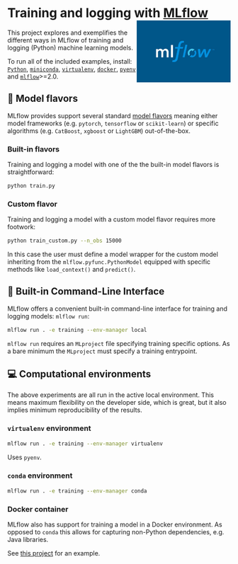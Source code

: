 # Training and logging with [MLflow](https://mlflow.org/) <img src='mlflow.jpeg' align="right" height="140" />

This project explores and exemplifies the different ways in MLflow of training and logging (Python) machine learning models. 

To run all of the included examples, install: [`Python`](https://www.python.org/downloads/), [`miniconda`](https://docs.conda.io/en/latest/miniconda.html), [`virtualenv`](https://pypi.org/project/virtualenv/), [`docker`](https://docs.docker.com/get-docker/), [`pyenv`](https://github.com/pyenv/pyenv) and [`mlflow`](https://pypi.org/project/mlflow/)>=2.0.

## :candy: Model flavors

MLflow provides support several standard [model flavors](https://mlflow.org/docs/latest/models.html#built-in-model-flavors) meaning either model frameworks (e.g. `pytorch`, `tensorflow` or `scikit-learn`) or specific algorithms (e.g. `CatBoost`, `xgboost` or `LightGBM`) out-of-the-box. 

### Built-in flavors

Training and logging a model with one of the the built-in model flavors is straightforward:

```bash
python train.py
```

### Custom flavor

Training and logging a model with a custom model flavor requires more footwork:

```bash
python train_custom.py --n_obs 15000
```

In this case the user must define a model wrapper for the custom model inheriting from the `mlflow.pyfunc.PythonModel` equipped with specific methods like `load_context()` and `predict()`.

## :shell: Built-in Command-Line Interface

MLflow offers a convenient built-in command-line interface for training and logging models: `mlflow run`:

```bash
mlflow run . -e training --env-manager local
```

`mlflow run` requires an `MLproject` file specifying training specific options. As a bare minimum the `MLproject` must specify a training entrypoint. 

## :computer: Computational environments

The above experiments are all run in the active local environment. This means maximum flexibility on the developer side, which is great, but it also implies minimum reproducibility of the results.

### `virtualenv` environment

```bash
mlflow run . -e training --env-manager virtualenv
```

Uses `pyenv`.

### `conda` environment

```bash
mlflow run . -e training --env-manager conda
```

### Docker container

MLflow also has support for training a model in a Docker environment. As opposed to `conda` this allows for capturing non-Python dependencies, e.g. Java libraries.

See [this project](https://github.com/smaakage85/mlflowdocker) for an example.
